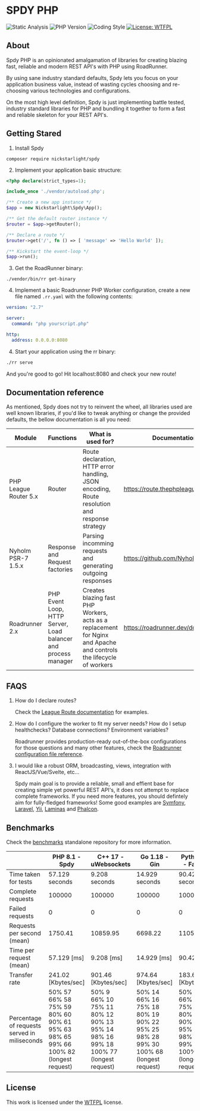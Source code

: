 # SPDY PHP

![Static Analysis](https://github.com/nickstarlight/php-spdy/actions/workflows/github-actions-static-analysis.yml/badge.svg)
![PHP Version](https://img.shields.io/badge/PHP%20Version-8.1-informational)
![Coding Style](https://img.shields.io/badge/Coding%20Style-PSR--12-yellow)
[![License: WTFPL](https://img.shields.io/badge/License-WTFPL-brightgreen.svg)](http://www.wtfpl.net/about/)

## About

Spdy PHP is an opinionated amalgamation of libraries for creating blazing fast, reliable and modern REST API's with PHP using RoadRunner.

By using sane industry standard defaults, Spdy lets you focus on your application business value, instead of wasting cycles choosing and re-choosing various technologies and configurations.

On the most high level definition, Spdy is just implementing battle tested, industry standard libraries for PHP and bundling it together to form a fast and reliable skeleton for your REST API's.

## Getting Stared

1. Install Spdy

```shell
composer require nickstarlight/spdy
```

2. Implement your application basic structure:

```php
<?php declare(strict_types=1);

include_once './vendor/autoload.php';

/** Create a new app instance */
$app = new Nickstarlight\Spdy\App();

/** Get the default router instance */
$router = $app->getRouter();

/** Declare a route */
$router->get('/', fn () => [ 'message' => 'Hello World' ]);

/** Kickstart the event-loop */
$app->run();
```

3. Get the RoadRunner binary:

```shell
./vendor/bin/rr get-binary
```

4. Implement a basic Roadrunner PHP Worker configuration, create a new file named `.rr.yaml` with the following contents:

```yaml
version: "2.7"

server:
  command: "php yourscript.php"

http:
  address: 0.0.0.0:8080
```

4. Start your application using the rr binary:

```bash
./rr serve
```

And you're good to go! Hit localhost:8080 and check your new route!

## Documentation reference

As mentioned, Spdy does not try to reinvent the wheel, all libraries used are well known libraries, if you'd like to tweak anything or change the provided defaults, the bellow documentation is all you need:

| Module                | Functions                                                      | What is used for?                                                                                                  | Documentation                       |
| --------------------- | -------------------------------------------------------------- | ------------------------------------------------------------------------------------------------------------------ | ----------------------------------- |
| PHP League Router 5.x | Router                                                         | Route declaration, HTTP error handling, JSON encoding, Route resolution and response strategy                      | https://route.thephpleague.com/5.x/ |
| Nyholm PSR-7 1.5.x    | Response and Request factories                                 | Parsing incomming requests and generating outgoing responses                                                       | https://github.com/Nyholm/psr7      |
| Roadrunner 2.x        | PHP Event Loop, HTTP Server, Load balancer and process manager | Creates blazing fast PHP Workers, acts as a replacement for Nginx and Apache and controls the lifecycle of workers | https://roadrunner.dev/docs         |

## FAQS

1. How do I declare routes?

   Check the [League Route documentation](https://route.thephpleague.com/5.x/routes/) for examples.

2. How do I configure the worker to fit my server needs? How do I setup healthchecks? Database connections? Environment variables?

   Roadrunner provides production-ready out-of-the-box configurations for those questions and many other features, check the [Roadrunner configuration file reference](https://roadrunner.dev/docs/intro-config/2.x/en).

3. I would like a robust ORM, broadcasting, views, integration with ReactJS/Vue/Svelte, etc...

   Spdy main goal is to provide a reliable, small and effient base for creating simple yet powerful REST API's, it does not attempt to replace complete frameworks.
   If you need more features, you should defintely aim for fully-fledged frameworks! Some good examples are [Symfony](https://symfony.com), [Laravel](https://laravel.com), [Yii](https://www.yiiframework.com), [Laminas](https://getlaminas.org) and [Phalcon](https://phalcon.io/en-us).

## Benchmarks
Check the [benchmarks](https://github.com/NickStarlight/php-spdy-benchmarks) standalone repository for more information.

|                                              | PHP 8.1 - Spdy                                                                                                                                        | C++ 17 - uWebsockets                                                                                                                                         | Go 1.18 - Gin                                                                                                                                                   | Python 3.9 - FastAPI                                                                                                                                           | NodeJS 16 - Fastify                                                                                                                                             |
|----------------------------------------------|-------------------------------------------------------------------------------------------------------------------------------------------------------|--------------------------------------------------------------------------------------------------------------------------------------------------------------|-----------------------------------------------------------------------------------------------------------------------------------------------------------------|----------------------------------------------------------------------------------------------------------------------------------------------------------------|-----------------------------------------------------------------------------------------------------------------------------------------------------------------|
| Time taken for tests                         | 57.129 seconds                                                                                                                                        | 9.208 seconds                                                                                                                                                | 14.929 seconds                                                                                                                                                  | 90.420 seconds                                                                                                                                                 | 18.484 seconds                                                                                                                                                  |
| Complete requests                            | 100000                                                                                                                                                | 100000                                                                                                                                                       | 100000                                                                                                                                                          | 100000                                                                                                                                                         | 100000                                                                                                                                                          |
| Failed requests                              | 0                                                                                                                                                     | 0                                                                                                                                                            | 0                                                                                                                                                               | 0                                                                                                                                                              | 0                                                                                                                                                               |
| Requests per second (mean)                   | 1750.41                                                                                                                                               | 10859.95                                                                                                                                                     | 6698.22                                                                                                                                                         | 1105.94                                                                                                                                                        | 5410.07                                                                                                                                                         |
| Time per request (mean)                      | 57.129 [ms]                                                                                                                                           | 9.208 [ms]                                                                                                                                                   | 14.929 [ms]                                                                                                                                                     | 90.420 [ms]                                                                                                                                                    | 18.484 [ms]                                                                                                                                                     |
| Transfer rate                                | 241.02 [Kbytes/sec]                                                                                                                                   | 901.46 [Kbytes/sec]                                                                                                                                          | 974.64 [Kbytes/sec]                                                                                                                                             | 183.60 [Kbytes/sec]                                                                                                                                            | 887.59 [Kbytes/sec]                                                                                                                                             |
| Percentage of requests served in miliseconds | 50%     57 <br> 66%     58 <br>75%     59 <br>80%     60 <br>90%     61 <br>95%     63 <br>98%     65 <br>99%     66 <br>100%    82 (longest request) | 50%      9 <br> 66%     10 <br> 75%     11 <br> 80%     12 <br> 90%     13 <br> 95%     14 <br> 98%     16 <br> 99%     18 <br> 100%    77 (longest request) | 50%      14 <br> 66%      16 <br>75%      18 <br> 80%      19 <br>90%      22 <br>95%      25 <br>98%      28 <br>99%      30 <br>100%     68 (longest request) | 50%      88 <br> 66%      91 <br>75%      93 <br>80%      95 <br>90%     101 <br>95%     105 <br>98%     110 <br>99%     113 <br>100%    162 (longest request) | 50%      19 <br> 66%      20 <br> 75%      20 <br>80%      21 <br>90%      23 <br>95%      26 <br>98%      30 <br>99%      33 <br>100%     55 (longest request) |

## License

This work is licensed under the [WTFPL](https://choosealicense.com/licenses/wtfpl/) license.
